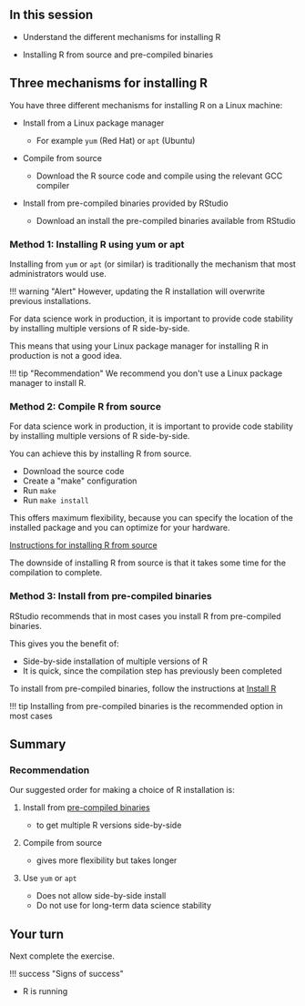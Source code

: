 
## In this session


* Understand the different mechanisms for installing R

* Installing R from source and pre-compiled binaries






## Three mechanisms for installing R


You have three different mechanisms for installing R on a Linux machine:

* Install from a Linux package manager

    * For example `yum` (Red Hat) or `apt` (Ubuntu)

* Compile from source

    * Download the R source code and compile using the relevant GCC compiler

* Install from pre-compiled binaries provided by RStudio

    * Download an install the pre-compiled binaries available from RStudio



### Method 1: Installing R using yum or apt

Installing from `yum` or `apt` (or similar) is traditionally the mechanism that most administrators would use.

!!! warning "Alert"
    However, updating the R installation will overwrite previous installations.


For data science work in production, it is important to provide code stability by installing multiple versions of R side-by-side.

This means that using your Linux package manager for installing R in production is not a good idea.

!!! tip "Recommendation"
    We recommend you don't use a Linux package manager to install R.




### Method 2: Compile R from source

For data science work in production, it is important to provide code stability by installing multiple versions of R side-by-side.

You can achieve this by installing R from source.

* Download the source code
* Create a "make" configuration
* Run `make`
* Run `make install`

This offers maximum flexibility, because you can specify the location of the installed package and you can optimize for your hardware.

[Instructions for installing R from source](https://docs.rstudio.com/resources/install-r-source/)

The downside of installing R from source is that it takes some time for the compilation to complete.





### Method 3: Install from pre-compiled binaries

RStudio recommends that in most cases you install R from pre-compiled binaries. 

This gives you the benefit of:

* Side-by-side installation of multiple versions of R
* It is quick, since the compilation step has previously been completed

To install from pre-compiled binaries, follow the instructions at 
[Install R](https://docs.rstudio.com/resources/install-r/)

!!! tip
    Installing from pre-compiled binaries is the recommended option in most cases




## Summary




### Recommendation

Our suggested order for making a choice of R installation is:

1. Install from [pre-compiled binaries](https://docs.rstudio.com/resources/install-r/)

    * to get multiple R versions side-by-side
  
2. Compile from source

    * gives more flexibility but takes longer
  
3. Use `yum` or `apt`

    * Does not allow side-by-side install
    * Do not use for long-term data science stability




## Your turn


Next complete the exercise.

!!! success "Signs of success"

* R is running
